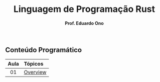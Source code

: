 
<h1 align="center">Linguagem de Programação Rust</h1>

<h4 align="center">Prof. Eduardo Ono</h4>

&nbsp;

## Conteúdo Programático

| Aula | Tópicos |
| :-: | :-- |
|  01 | [Overview](./conteudo/overview.md)

&nbsp;

